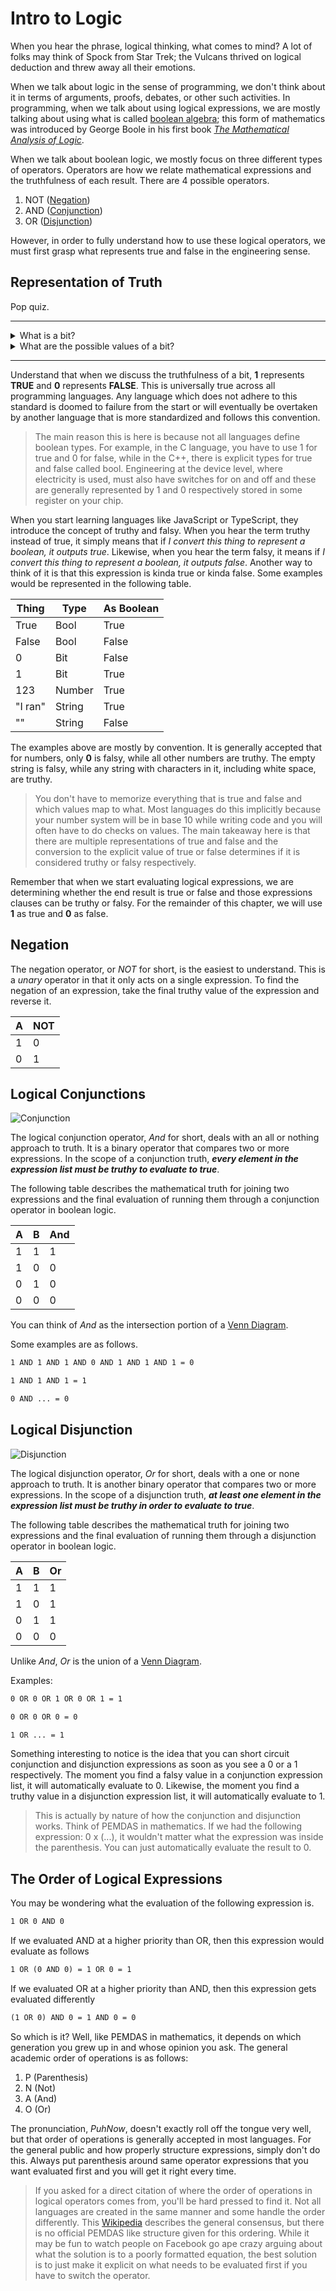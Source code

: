# Intro to Logic

When you hear the phrase, logical thinking, what comes to mind? A lot of folks may think of Spock from Star Trek; the Vulcans thrived on logical deduction and threw away all their emotions.

When we talk about logic in the sense of programming, we don't think about it in terms of arguments, proofs, debates, or other such activities. In programming, when we talk about using logical expressions, we are mostly talking about using what is called [boolean algebra](https://en.wikipedia.org/wiki/Boolean_algebra); this form of mathematics was introduced by George Boole in his first book [_The Mathematical Analysis of Logic_](https://www.cambridge.org/core/books/mathematical-analysis-of-logic/BF7CDDC37F3F4FC698CEEE5F2FA0270C#).

When we talk about boolean logic, we mostly focus on three different types of operators. Operators are how we relate mathematical expressions and the truthfulness of each result. There are 4 possible operators.

1. NOT ([Negation](https://en.wikipedia.org/wiki/Negation))
2. AND ([Conjunction](https://en.wikipedia.org/wiki/Logical_conjunction))
3. OR ([Disjunction](https://en.wikipedia.org/wiki/Logical_disjunction))

However, in order to fully understand how to use these logical operators, we must first grasp what represents true and false in the engineering sense.

## Representation of Truth

Pop quiz.

<hr>
<details>
<summary>What is a bit?</summary>

It's a binary digit that can have at most 2 possible values.

</details>
<details>
  <summary>What are the possible values of a bit?</summary>

A bit can be a 1 or a 0.

</details>
<hr>

Understand that when we discuss the truthfulness of a bit, **1** represents **TRUE** and **0** represents **FALSE**. This is universally true across all programming languages. Any language which does not adhere to this standard is doomed to failure from the start or will eventually be overtaken by another language that is more standardized and follows this convention.

> The main reason this is here is because not all languages define boolean types. For example, in the C language, you have to use 1 for true and 0 for false, while in the C++, there is explicit types for true and false called bool. Engineering at the device level, where electricity is used, must also have switches for on and off and these are generally represented by 1 and 0 respectively stored in some register on your chip.

When you start learning languages like JavaScript or TypeScript, they introduce the concept of truthy and falsy. When you hear the term truthy instead of true, it simply means that if _I convert this thing to represent a boolean, it outputs true_. Likewise, when you hear the term falsy, it means if _I convert this thing to represent a boolean, it outputs false_. Another way to think of it is that this expression is kinda true or kinda false. Some examples would be represented in the following table.

| Thing   | Type   | As Boolean |
| ------- | ------ | ---------- |
| True    | Bool   | True       |
| False   | Bool   | False      |
| 0       | Bit    | False      |
| 1       | Bit    | True       |
| 123     | Number | True       |
| "I ran" | String | True       |
| ""      | String | False      |

The examples above are mostly by convention. It is generally accepted that for numbers, only **0** is falsy, while all other numbers are truthy. The empty string is falsy, while any string with characters in it, including white space, are truthy.

> You don't have to memorize everything that is true and false and which values map to what. Most languages do this implicitly because your number system will be in base 10 while writing code and you will often have to do checks on values. The main takeaway here is that there are multiple representations of true and false and the conversion to the explicit value of true or false determines if it is considered truthy or falsy respectively.

Remember that when we start evaluating logical expressions, we are determining whether the end result is true or false and those expressions clauses can be truthy or falsy. For the remainder of this chapter, we will use **1** as true and **0** as false.

## Negation

The negation operator, or _NOT_ for short, is the easiest to understand. This is a _unary_ operator in that it only acts on a single expression. To find the negation of an expression, take the final truthy value of the expression and reverse it.

| A   | NOT |
| --- | --- |
| 1   | 0   |
| 0   | 1   |

## Logical Conjunctions

![Conjunction](../../media/png/conjunction-256x187.png)

The logical conjunction operator, _And_ for short, deals with an all or nothing approach to truth. It is a binary operator that compares two or more expressions. In the scope of a conjunction truth, **_every element in the expression list must be truthy to evaluate to true_**.

The following table describes the mathematical truth for joining two expressions and the final evaluation of running them through a conjunction operator in boolean logic.

| A   | B   | And |
| --- | --- | --- |
| 1   | 1   | 1   |
| 1   | 0   | 0   |
| 0   | 1   | 0   |
| 0   | 0   | 0   |

You can think of _And_ as the intersection portion of a [Venn Diagram](https://en.wikipedia.org/wiki/Venn_diagram).

Some examples are as follows.

```txt
1 AND 1 AND 1 AND 0 AND 1 AND 1 AND 1 = 0
```

```txt
1 AND 1 AND 1 = 1
```

```txt
0 AND ... = 0
```

## Logical Disjunction

![Disjunction](../../media/png/disjunction-256x187.png)

The logical disjunction operator, _Or_ for short, deals with a one or none approach to truth. It is another binary operator that compares two or more expressions. In the scope of a disjunction truth, **_at least one element in the expression list must be truthy in order to evaluate to true_**.

The following table describes the mathematical truth for joining two expressions and the final evaluation of running them through a disjunction operator in boolean logic.

| A   | B   | Or  |
| --- | --- | --- |
| 1   | 1   | 1   |
| 1   | 0   | 1   |
| 0   | 1   | 1   |
| 0   | 0   | 0   |

Unlike _And_, _Or_ is the union of a [Venn Diagram](https://en.wikipedia.org/wiki/Venn_diagram).

Examples:

```txt
0 OR 0 OR 1 OR 0 OR 1 = 1
```

```txt
0 OR 0 OR 0 = 0
```

```txt
1 OR ... = 1
```

Something interesting to notice is the idea that you can short circuit conjunction and disjunction expressions as soon as you see a 0 or a 1 respectively. The moment you find a falsy value in a conjunction expression list, it will automatically evaluate to 0. Likewise, the moment you find a truthy value in a disjunction expression list, it will automatically evaluate to 1.

> This is actually by nature of how the conjunction and disjunction works. Think of PEMDAS in mathematics. If we had the following expression: 0 x (...), it wouldn't matter what the expression was inside the parenthesis. You can just automatically evaluate the result to 0.

## The Order of Logical Expressions

You may be wondering what the evaluation of the following expression is.

```txt
1 OR 0 AND 0
```

If we evaluated AND at a higher priority than OR, then this expression would evaluate as follows

```txt
1 OR (0 AND 0) = 1 OR 0 = 1
```

If we evaluated OR at a higher priority than AND, then this expression gets evaluated differently

```txt
(1 OR 0) AND 0 = 1 AND 0 = 0
```

So which is it? Well, like PEMDAS in mathematics, it depends on which generation you grew up in and whose opinion you ask. The general academic order of operations is as follows:

1. P (Parenthesis)
2. N (Not)
3. A (And)
4. O (Or)

The pronunciation, _PuhNow_, doesn't exactly roll off the tongue very well, but that order of operations is generally accepted in most languages. For the general public and how properly structure expressions, simply don't do this. Always put parenthesis around same operator expressions that you want evaluated first and you will get it right every time.

> If you asked for a direct citation of where the order of operations in logical operators comes from, you'll be hard pressed to find it. Not all languages are created in the same manner and some handle the order differently. This [Wikipedia](https://en.wikipedia.org/wiki/Order_of_operations#Programming_languages) describes the general consensus, but there is no official PEMDAS like structure given for this ordering. While it may be fun to watch people on Facebook go ape crazy arguing about what the solution is to a poorly formatted equation, the best solution is to just make it explicit on what needs to be evaluated first if you have to switch the operator.
